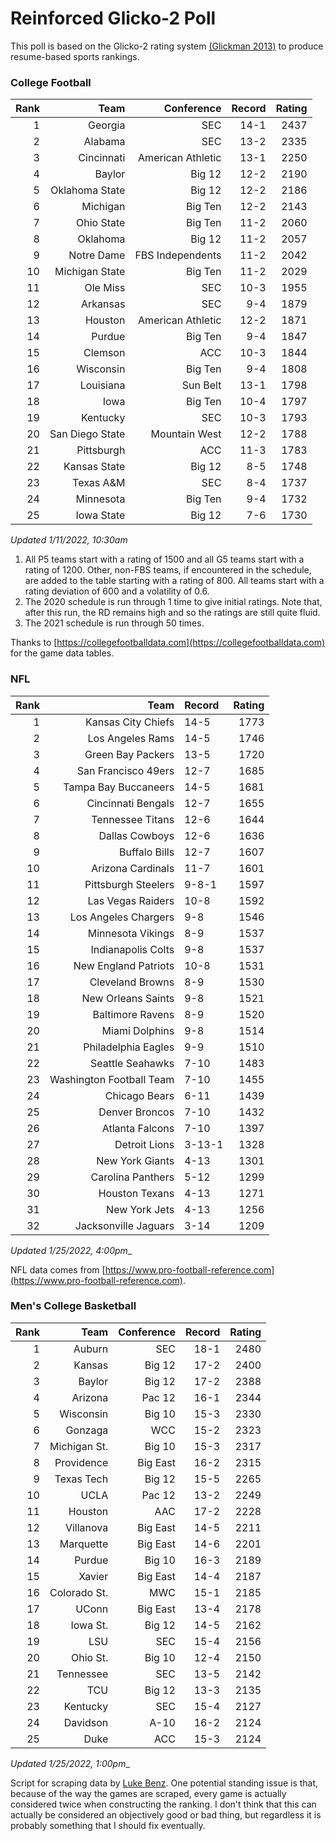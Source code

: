 # Reinforced Glicko-2 Poll

This poll is based on the Glicko-2 rating system [\(Glickman 2013\)](http://glicko.net/glicko/glicko2.pdf) to produce resume-based sports rankings.

### College Football
| Rank  | Team                 | Conference           | Record   | Rating |
| ---:  | ---:                 | ---:                 | ---:     | ---:   |
| 1     | Georgia              | SEC                  | 14-1     | 2437   |
| 2     | Alabama              | SEC                  | 13-2     | 2335   |
| 3     | Cincinnati           | American Athletic    | 13-1     | 2250   |
| 4     | Baylor               | Big 12               | 12-2     | 2190   |
| 5     | Oklahoma State       | Big 12               | 12-2     | 2186   |
| 6     | Michigan             | Big Ten              | 12-2     | 2143   |
| 7     | Ohio State           | Big Ten              | 11-2     | 2060   |
| 8     | Oklahoma             | Big 12               | 11-2     | 2057   |
| 9     | Notre Dame           | FBS Independents     | 11-2     | 2042   |
| 10    | Michigan State       | Big Ten              | 11-2     | 2029   |
| 11    | Ole Miss             | SEC                  | 10-3     | 1955   |
| 12    | Arkansas             | SEC                  | 9-4      | 1879   |
| 13    | Houston              | American Athletic    | 12-2     | 1871   |
| 14    | Purdue               | Big Ten              | 9-4      | 1847   |
| 15    | Clemson              | ACC                  | 10-3     | 1844   |
| 16    | Wisconsin            | Big Ten              | 9-4      | 1808   |
| 17    | Louisiana            | Sun Belt             | 13-1     | 1798   |
| 18    | Iowa                 | Big Ten              | 10-4     | 1797   |
| 19    | Kentucky             | SEC                  | 10-3     | 1793   |
| 20    | San Diego State      | Mountain West        | 12-2     | 1788   |
| 21    | Pittsburgh           | ACC                  | 11-3     | 1783   |
| 22    | Kansas State         | Big 12               | 8-5      | 1748   |
| 23    | Texas A&M            | SEC                  | 8-4      | 1737   |
| 24    | Minnesota            | Big Ten              | 9-4      | 1732   |
| 25    | Iowa State           | Big 12               | 7-6      | 1730   |
_Updated 1/11/2022, 10:30am_

1. All P5 teams start with a rating of 1500 and all G5 teams start with a rating of 1200. Other, non-FBS teams, if encountered in the schedule, are added to the table starting with a rating of 800. All teams start with a rating deviation of 600 and a volatility of 0.6.
2. The 2020 schedule is run through 1 time to give initial ratings. Note that, after this run, the RD remains high and so the ratings are still quite fluid.
3. The 2021 schedule is run through 50 times.

Thanks to [https://collegefootballdata.com](https://collegefootballdata.com) for the game data tables.

### NFL
| Rank  | Team                       | Record   | Rating |
| ---:  | ---:                       | :---     | ---:   |
| 1     | Kansas City Chiefs         | 14-5     | 1773   |
| 2     | Los Angeles Rams           | 14-5     | 1746   |
| 3     | Green Bay Packers          | 13-5     | 1720   |
| 4     | San Francisco 49ers        | 12-7     | 1685   |
| 5     | Tampa Bay Buccaneers       | 14-5     | 1681   |
| 6     | Cincinnati Bengals         | 12-7     | 1655   |
| 7     | Tennessee Titans           | 12-6     | 1644   |
| 8     | Dallas Cowboys             | 12-6     | 1636   |
| 9     | Buffalo Bills              | 12-7     | 1607   |
| 10    | Arizona Cardinals          | 11-7     | 1601   |
| 11    | Pittsburgh Steelers        | 9-8-1    | 1597   |
| 12    | Las Vegas Raiders          | 10-8     | 1592   |
| 13    | Los Angeles Chargers       | 9-8      | 1546   |
| 14    | Minnesota Vikings          | 8-9      | 1537   |
| 15    | Indianapolis Colts         | 9-8      | 1537   |
| 16    | New England Patriots       | 10-8     | 1531   |
| 17    | Cleveland Browns           | 8-9      | 1530   |
| 18    | New Orleans Saints         | 9-8      | 1521   |
| 19    | Baltimore Ravens           | 8-9      | 1520   |
| 20    | Miami Dolphins             | 9-8      | 1514   |
| 21    | Philadelphia Eagles        | 9-9      | 1510   |
| 22    | Seattle Seahawks           | 7-10     | 1483   |
| 23    | Washington Football Team   | 7-10     | 1455   |
| 24    | Chicago Bears              | 6-11     | 1439   |
| 25    | Denver Broncos             | 7-10     | 1432   |
| 26    | Atlanta Falcons            | 7-10     | 1397   |
| 27    | Detroit Lions              | 3-13-1   | 1328   |
| 28    | New York Giants            | 4-13     | 1301   |
| 29    | Carolina Panthers          | 5-12     | 1299   |
| 30    | Houston Texans             | 4-13     | 1271   |
| 31    | New York Jets              | 4-13     | 1256   |
| 32    | Jacksonville Jaguars       | 3-14     | 1209   |
_Updated 1/25/2022, 4:00pm__

NFL data comes from [https://www.pro-football-reference.com](https://www.pro-football-reference.com).

### Men's College Basketball
| Rank  | Team                 | Conference | Record   | Rating |
| ---:  | ---:                 | ---:       | ---:     | ---:   |
| 1     | Auburn               | SEC        | 18-1     | 2480   |
| 2     | Kansas               | Big 12     | 17-2     | 2400   |
| 3     | Baylor               | Big 12     | 17-2     | 2388   |
| 4     | Arizona              | Pac 12     | 16-1     | 2344   |
| 5     | Wisconsin            | Big 10     | 15-3     | 2330   |
| 6     | Gonzaga              | WCC        | 15-2     | 2323   |
| 7     | Michigan St.         | Big 10     | 15-3     | 2317   |
| 8     | Providence           | Big East   | 16-2     | 2315   |
| 9     | Texas Tech           | Big 12     | 15-5     | 2265   |
| 10    | UCLA                 | Pac 12     | 13-2     | 2249   |
| 11    | Houston              | AAC        | 17-2     | 2228   |
| 12    | Villanova            | Big East   | 14-5     | 2211   |
| 13    | Marquette            | Big East   | 14-6     | 2201   |
| 14    | Purdue               | Big 10     | 16-3     | 2189   |
| 15    | Xavier               | Big East   | 14-4     | 2187   |
| 16    | Colorado St.         | MWC        | 15-1     | 2185   |
| 17    | UConn                | Big East   | 13-4     | 2178   |
| 18    | Iowa St.             | Big 12     | 14-5     | 2162   |
| 19    | LSU                  | SEC        | 15-4     | 2156   |
| 20    | Ohio St.             | Big 10     | 12-4     | 2150   |
| 21    | Tennessee            | SEC        | 13-5     | 2142   |
| 22    | TCU                  | Big 12     | 13-3     | 2135   |
| 23    | Kentucky             | SEC        | 15-4     | 2127   |
| 24    | Davidson             | A-10       | 16-2     | 2124   |
| 25    | Duke                 | ACC        | 15-3     | 2124   |
_Updated 1/25/2022, 1:00pm__

Script for scraping data by [Luke Benz](https://github.com/lbenz730/NCAA_Hoops).
One potential standing issue is that, because of the way the games are scraped, every game is actually considered twice when constructing the ranking. I don't think that this can actually be considered an objectively good or bad thing, but regardless it is probably something that I should fix eventually.
